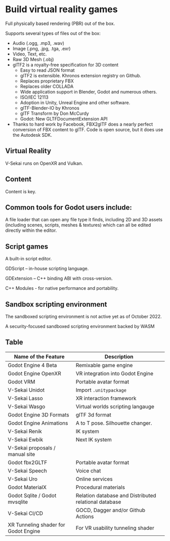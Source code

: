 # Build virtual reality games 

Full physically based rendering (PBR) out of the box.

Supports several types of files out of the box:

* Audio (.ogg, .mp3, .wav)
* Image (.png, .jpg, .tga, .exr)
* Video, Text, etc.
* Raw 3D Mesh (.obj)
* glTF2 is a royalty-free specification for 3D content
  * Easy to read JSON format
  * glTF2 is extensible. Khronos extension registry on Github. 
  * Replaces proprietary FBX
  * Replaces older COLLADA
  * Wide application support in Blender, Godot and numerous others.
  * ISO/IEC 12113
  * Adoption in Unity, Unreal Engine and other software.
  * glTF-Blender-IO by Khronos
  * glTF Transform by Don McCurdy
  * Godot: New GLTFDocumentExtension API
* Thanks to hard work by Facebook, FBX2glTF does a nearly perfect conversion of FBX content to glTF. Code is open source, but it does use the Autodesk SDK.

## Virtual Reality

V-Sekai runs on OpenXR and Vulkan.

## Content

Content is key.

## Common tools for Godot users include: 	

A file loader that can open any file type it finds, including 2D and 3D assets (including scenes, scripts, meshes & textures) which can all be edited directly within the editor.

## Script games

A built-in script editor.

GDScript – in-house scripting language.

GDExtension – C++ binding ABI with cross-version.

C++ Modules - for native performance and portability.

## Sandbox scripting environment

The sandboxed scripting environment is not active yet as of October 2022.

A security-focused sandboxed scripting environment backed by WASM

## Table


|Name of the Feature  |Description  |
|---|---|
|Godot Engine 4 Beta  |Remixable game engine  |
|Godot Engine OpenXR  |VR integration into Godot Engine  |
|Godot VRM  |Portable avatar format  |
|V-Sekai Unidot  |Import `.unitypackage`  |
|V-Sekai Lasso  |XR interaction framework  |
|V-Sekai Wasgo  |Virtual worlds scripting langauge  |
|Godot Engine 3D Formats  |glTF 3d format  |
|Godot Engine Animations  |A to T pose. Silhouette changer.  |
|V-Sekai Renik  |IK system  |
|V-Sekai Ewbik  |Next IK system  |
|V-Sekai proposals / manual site  |  |
|Godot fbx2GLTF  |Portable avatar format  |
|V-Sekai Speech  |Voice chat  |
|V-Sekai Uro  |Online services  |
|Godot MaterialX |Procedural materials|
|Godot Sqlite / Godot mvsqlite| Relation database and Distributed relational database |
|V-Sekai CI/CD| GOCD, Dagger and/or Github Actions|
|XR Tunneling shader for Godot Engine|For VR usability tunneling shader|
